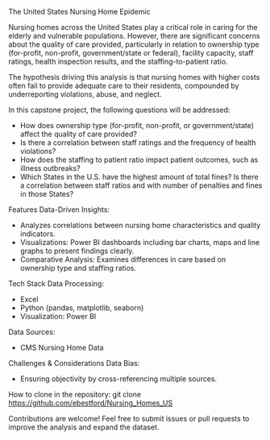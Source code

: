 The United States Nursing Home Epidemic

Nursing homes across the United States play a critical role in caring for the elderly and vulnerable populations. However, there are significant concerns about the quality of care provided, particularly in relation to ownership type (for-profit, non-profit, government/state or federal), facility capacity, staff ratings, health inspection results, and the staffing-to-patient ratio.

The hypothesis driving this analysis is that nursing homes with higher costs often fail to provide adequate care to their residents, compounded by underreporting violations, abuse, and neglect.

In this capstone project, the following questions will be addressed:
* How does ownership type (for-profit, non-profit, or government/state) affect the quality of care provided?
* Is there a correlation between staff ratings and the frequency of health violations?
* How does the staffing to patient ratio impact patient outcomes, such as illness outbreaks?
* Which States in the U.S. have the highest amount of total fines? Is there a correlation between staff ratios and with number of penalties and fines in those States?


Features Data-Driven Insights: 
* Analyzes correlations between nursing home characteristics and quality indicators.
* Visualizations: Power BI dashboards including bar charts, maps and line graphs to present findings clearly.
* Comparative Analysis: Examines differences in care based on ownership type and staffing ratios.

Tech Stack Data Processing: 
* Excel
* Python (pandas, matplotlib, seaborn)
* Visualization: Power BI

Data Sources:
* CMS Nursing Home Data

Challenges & Considerations Data Bias: 
* Ensuring objectivity by cross-referencing multiple sources.

How to clone in the repository:
git clone https://github.com/ebestford/Nursing_Homes_US


Contributions are welcome! Feel free to submit issues or pull requests to improve the analysis and expand the dataset.




